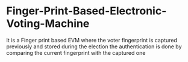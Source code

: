 # Finger-Print-Based-Electronic-Voting-Machine
It is a Finger print based EVM where the voter fingerprint is captured previously and stored during the election the authentication is done by comparing the current fingerprint with the captured one
